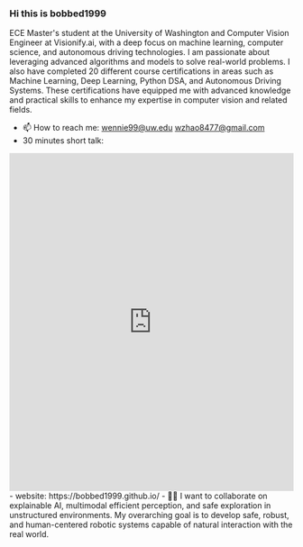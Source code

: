 ### Hi this is bobbed1999 

ECE Master's student at the University of Washington and Computer Vision Engineer at Visionify.ai, with a deep focus on machine learning, computer science, and autonomous driving technologies. I am passionate about leveraging advanced algorithms and models to solve real-world problems. I also have completed 20 different course certifications in areas such as Machine Learning, Deep Learning, Python DSA, and Autonomous Driving Systems. These certifications have equipped me with advanced knowledge and practical skills to enhance my expertise in computer vision and related fields.


- 📫 How to reach me: wennie99@uw.edu wzhao8477@gmail.com
- 30 minutes short talk: <!-- Google Calendar Appointment Scheduling begin -->
<iframe src="https://calendar.google.com/calendar/appointments/schedules/AcZssZ0x9ohDKY1Ya-1SIGg7_va_nPVxB5QXBFff65w0yEvBPm7_lRNCJRw9zZEcLPsD8-W0Oak7qgFX?gv=true" style="border: 0" width="100%" height="600" frameborder="0"></iframe>
<!-- end Google Calendar Appointment Scheduling -->
- website: https://bobbed1999.github.io/
- 🙌💬 I want to collaborate on explainable AI, multimodal efficient perception, and safe exploration in unstructured environments. My overarching goal is to develop safe, robust, and human-centered robotic systems capable of natural interaction with the real world.
<!--
**Bobbed1999/Bobbed1999** is a ✨ _special_ ✨ repository because its `README.md` (this file) appears on your GitHub profile.

Here are some ideas to get you started:

- 🔭 I’m currently working on ...
- 🌱 I’m currently learning ...
- 👯 I’m looking to collaborate on ...
- 🤔 I’m looking for help with ...
- 💬 Ask me about ...
- 📫 How to reach me: ...
- 😄 Pronouns: ...
- ⚡ Fun fact: ...
-->
